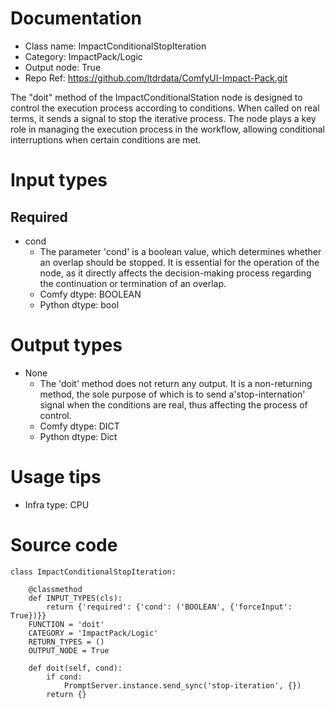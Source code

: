 # Documentation
- Class name: ImpactConditionalStopIteration
- Category: ImpactPack/Logic
- Output node: True
- Repo Ref: https://github.com/ltdrdata/ComfyUI-Impact-Pack.git

The "doit" method of the ImpactConditionalStation node is designed to control the execution process according to conditions. When called on real terms, it sends a signal to stop the iterative process. The node plays a key role in managing the execution process in the workflow, allowing conditional interruptions when certain conditions are met.

# Input types
## Required
- cond
    - The parameter 'cond' is a boolean value, which determines whether an overlap should be stopped. It is essential for the operation of the node, as it directly affects the decision-making process regarding the continuation or termination of an overlap.
    - Comfy dtype: BOOLEAN
    - Python dtype: bool

# Output types
- None
    - The 'doit' method does not return any output. It is a non-returning method, the sole purpose of which is to send a'stop-internation' signal when the conditions are real, thus affecting the process of control.
    - Comfy dtype: DICT
    - Python dtype: Dict

# Usage tips
- Infra type: CPU

# Source code
```
class ImpactConditionalStopIteration:

    @classmethod
    def INPUT_TYPES(cls):
        return {'required': {'cond': ('BOOLEAN', {'forceInput': True})}}
    FUNCTION = 'doit'
    CATEGORY = 'ImpactPack/Logic'
    RETURN_TYPES = ()
    OUTPUT_NODE = True

    def doit(self, cond):
        if cond:
            PromptServer.instance.send_sync('stop-iteration', {})
        return {}
```